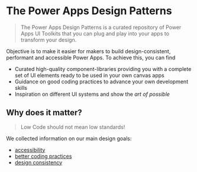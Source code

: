 # The Power Apps Design Patterns

> The Power Apps Design Patterns is a curated repository of Power Apps UI Toolkits that you can plug and play into your apps to transform your design.

Objective is to make it easier for makers to build design-consistent, performant and accessible Power Apps. To achieve this, you can find

- Curated high-quality component-libraries providing you with a complete set of UI elements ready to be used in your own canvas apps
- Guidance on good coding practices to advance your own development skills
- Inspiration on different UI systems and show the *art of possible*

## Why does it matter?

> Low Code should not mean low standards!

We collected information on our main design goals:

- [accessibility](docs/accessibility.md)
- [better coding practices](docs/better-coding-practices.md)
- [design consistency](docs/design-consistency.md)
